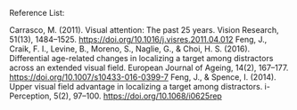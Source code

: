 Reference List:

Carrasco, M. (2011). Visual attention: The past 25 years. Vision Research, 51(13), 1484–1525. https://doi.org/10.1016/j.visres.2011.04.012 
Feng, J., Craik, F. I., Levine, B., Moreno, S., Naglie, G., &amp; Choi, H. S. (2016). Differential age-related changes in localizing a target among distractors across an extended visual field. European Journal of Ageing, 14(2), 167–177. https://doi.org/10.1007/s10433-016-0399-7 
Feng, J., &amp; Spence, I. (2014). Upper visual field advantage in localizing a target among distractors. i-Perception, 5(2), 97–100. https://doi.org/10.1068/i0625rep 

